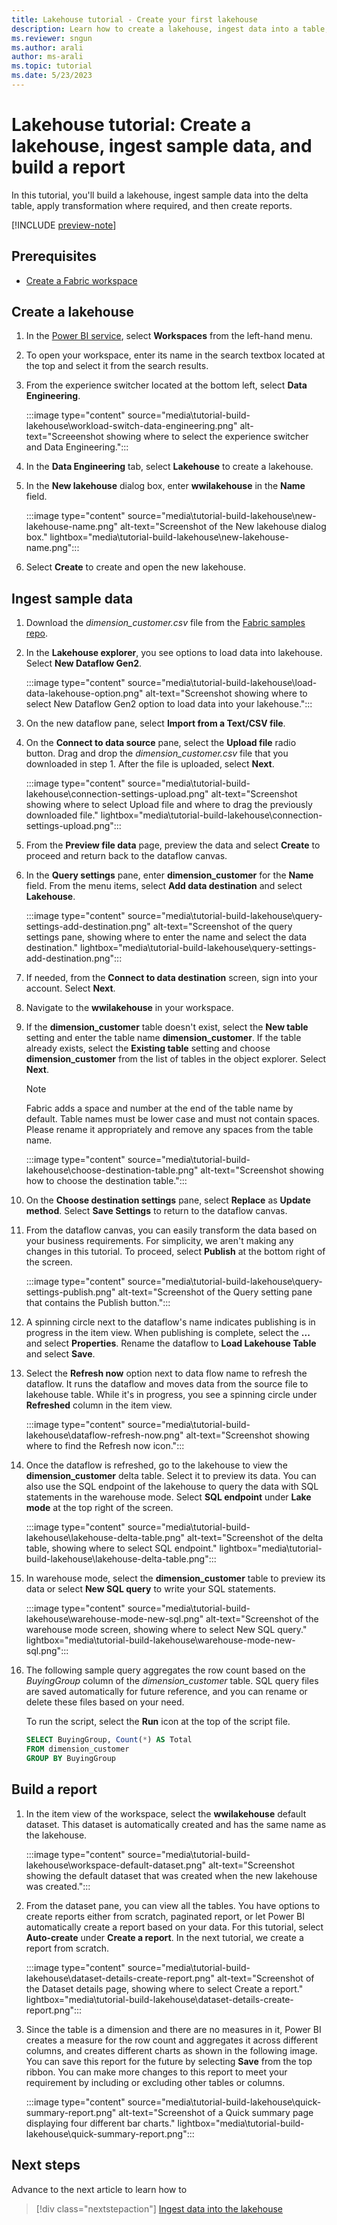 ```yaml
---
title: Lakehouse tutorial - Create your first lakehouse
description: Learn how to create a lakehouse, ingest data into a table, transform it, and use the data to create reports.
ms.reviewer: sngun
ms.author: arali
author: ms-arali
ms.topic: tutorial
ms.date: 5/23/2023
---
```


# Lakehouse tutorial: Create a lakehouse, ingest sample data, and build a report

In this tutorial, you'll build a lakehouse, ingest sample data into the delta table, apply transformation where required, and then create reports.

[!INCLUDE [preview-note](../includes/preview-note.md)]

## Prerequisites

* [Create a Fabric workspace](tutorial-lakehouse-get-started.md)

## Create a lakehouse

1. In the [Power BI service](https://powerbi.com/), select **Workspaces** from the left-hand menu.

1. To open your workspace, enter its name in the search textbox located at the top and select it from the search results.

1. From the experience switcher located at the bottom left, select **Data Engineering**.

   :::image type="content" source="media\tutorial-build-lakehouse\workload-switch-data-engineering.png" alt-text="Screeenshot showing where to select the experience switcher and Data Engineering.":::

1. In the **Data Engineering** tab, select **Lakehouse** to create a lakehouse. 

1. In the **New lakehouse** dialog box, enter **wwilakehouse** in the **Name** field.

   :::image type="content" source="media\tutorial-build-lakehouse\new-lakehouse-name.png" alt-text="Screenshot of the New lakehouse dialog box." lightbox="media\tutorial-build-lakehouse\new-lakehouse-name.png":::

1. Select **Create** to create and open the new lakehouse.

## Ingest sample data

1. Download the *dimension_customer.csv* file from the [Fabric samples repo](https://github.com/microsoft/fabric-samples/blob/689e78676174d4627fc3855165bde9100cb4d19e/docs-samples/data-engineering/dimension_customer.csv).

1. In the **Lakehouse explorer**, you see options to load data into lakehouse. Select **New Dataflow Gen2**.

   :::image type="content" source="media\tutorial-build-lakehouse\load-data-lakehouse-option.png" alt-text="Screenshot showing where to select New Dataflow Gen2 option to load data into your lakehouse.":::

1. On the new dataflow pane, select **Import from a Text/CSV file**.

1. On the **Connect to data source** pane, select the **Upload file** radio button. Drag and drop the *dimension_customer.csv* file that you downloaded in step 1. After the file is uploaded, select **Next**.

   :::image type="content" source="media\tutorial-build-lakehouse\connection-settings-upload.png" alt-text="Screenshot showing where to select Upload file and where to drag the previously downloaded file." lightbox="media\tutorial-build-lakehouse\connection-settings-upload.png":::

1. From the **Preview file data** page, preview the data and select **Create** to proceed and return back to the dataflow canvas.

1. In the **Query settings** pane, enter **dimension_customer** for the **Name** field. From the menu items, select **Add data destination** and select **Lakehouse**.

   :::image type="content" source="media\tutorial-build-lakehouse\query-settings-add-destination.png" alt-text="Screenshot of the query settings pane, showing where to enter the name and select the data destination." lightbox="media\tutorial-build-lakehouse\query-settings-add-destination.png":::

1. If needed, from the **Connect to data destination** screen, sign into your account. Select **Next**.

1. Navigate to the **wwilakehouse** in your workspace.

1. If the **dimension_customer** table doesn't exist, select the **New table** setting and enter the table name **dimension_customer**. If the table already exists, select the **Existing table** setting and choose **dimension_customer** from the list of tables in the object explorer. Select **Next**.

   > [!NOTE]
   > Fabric adds a space and number at the end of the table name by default. Table names must be lower case and must not contain spaces. Please rename it appropriately and remove any spaces from the table name.

   :::image type="content" source="media\tutorial-build-lakehouse\choose-destination-table.png" alt-text="Screenshot showing how to choose the destination table.":::

1. On the **Choose destination settings** pane, select **Replace** as **Update method**. Select **Save Settings** to return to the dataflow canvas.

1. From the dataflow canvas, you can easily transform the data based on your business requirements. For simplicity, we aren't making any changes in this tutorial. To proceed, select **Publish** at the bottom right of the screen.

   :::image type="content" source="media\tutorial-build-lakehouse\query-settings-publish.png" alt-text="Screenshot of the Query setting pane that contains the Publish button.":::

1. A spinning circle next to the dataflow's name indicates publishing is in progress in the item view. When publishing is complete, select the **...** and select **Properties**. Rename the dataflow to **Load Lakehouse Table** and select **Save**.

1. Select the **Refresh now** option next to data flow name to refresh the dataflow. It runs the dataflow and moves data from the source file to lakehouse table. While it's in progress, you see a spinning circle under **Refreshed** column in the item view.

   :::image type="content" source="media\tutorial-build-lakehouse\dataflow-refresh-now.png" alt-text="Screenshot showing where to find the Refresh now icon.":::

1. Once the dataflow is refreshed, go to the lakehouse to view the **dimension_customer** delta table. Select it to preview its data. You can also use the SQL endpoint of the lakehouse to query the data with SQL statements in the warehouse mode. Select **SQL endpoint** under **Lake mode** at the top right of the screen.

   :::image type="content" source="media\tutorial-build-lakehouse\lakehouse-delta-table.png" alt-text="Screenshot of the delta table, showing where to select SQL endpoint." lightbox="media\tutorial-build-lakehouse\lakehouse-delta-table.png":::

1. In warehouse mode, select the **dimension_customer** table to preview its data or select **New SQL query** to write your SQL statements.

   :::image type="content" source="media\tutorial-build-lakehouse\warehouse-mode-new-sql.png" alt-text="Screenshot of the warehouse mode screen, showing where to select New SQL query." lightbox="media\tutorial-build-lakehouse\warehouse-mode-new-sql.png":::

1. The following sample query aggregates the row count based on the *BuyingGroup* column of the *dimension_customer* table. SQL query files are saved automatically for future reference, and you can rename or delete these files based on your need.

   To run the script, select the **Run** icon at the top of the script file.

   ```sql
   SELECT BuyingGroup, Count(*) AS Total
   FROM dimension_customer
   GROUP BY BuyingGroup
   ```

## Build a report

1. In the item view of the workspace, select the **wwilakehouse** default dataset. This dataset is automatically created and has the same name as the lakehouse.

   :::image type="content" source="media\tutorial-build-lakehouse\workspace-default-dataset.png" alt-text="Screenshot showing the default dataset that was created when the new lakehouse was created.":::

1. From the dataset pane, you can view all the tables. You have options to create reports either from scratch, paginated report, or let Power BI automatically create a report based on your data. For this tutorial, select **Auto-create** under **Create a report**. In the next tutorial, we create a report from scratch.

   :::image type="content" source="media\tutorial-build-lakehouse\dataset-details-create-report.png" alt-text="Screenshot of the Dataset details page, showing where to select Create a report." lightbox="media\tutorial-build-lakehouse\dataset-details-create-report.png":::

1. Since the table is a dimension and there are no measures in it, Power BI creates a measure for the row count and aggregates it across different columns, and creates different charts as shown in the following image. You can save this report for the future by selecting **Save** from the top ribbon. You can make more changes to this report to meet your requirement by including or excluding other tables or columns.

   :::image type="content" source="media\tutorial-build-lakehouse\quick-summary-report.png" alt-text="Screenshot of a Quick summary page displaying four different bar charts." lightbox="media\tutorial-build-lakehouse\quick-summary-report.png":::

## Next steps

Advance to the next article to learn how to
> [!div class="nextstepaction"]
> [Ingest data into the lakehouse](tutorial-lakehouse-data-ingestion.md)